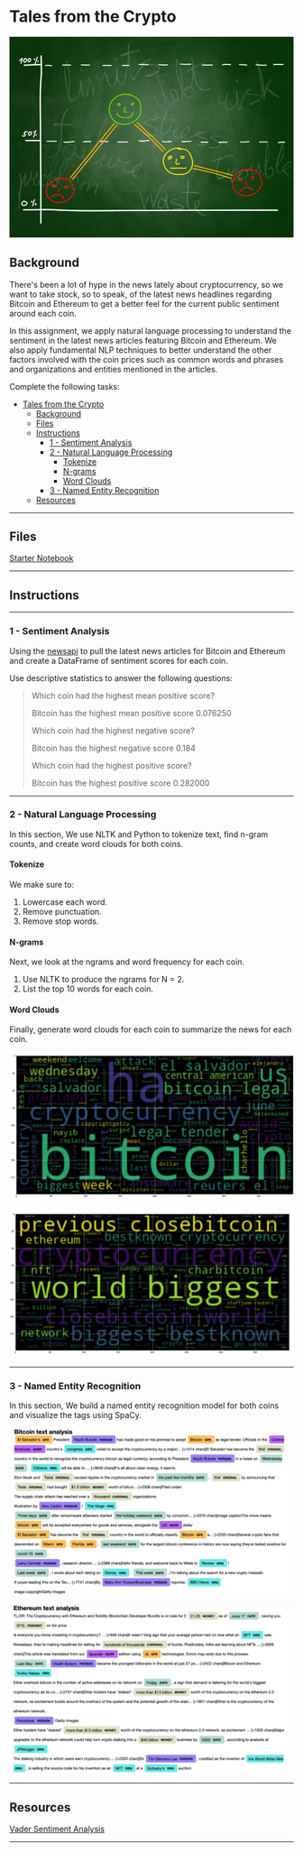 # Tales from the Crypto

![Stock Sentiment](Images/sentimental.jpeg)

## Background

There's been a lot of hype in the news lately about cryptocurrency, so we want to take stock, so to speak, of the latest news headlines regarding Bitcoin and Ethereum to get a better feel for the current public sentiment around each coin.

In this assignment, we apply natural language processing to understand the sentiment in the latest news articles featuring Bitcoin and Ethereum. We also apply fundamental NLP techniques to better understand the other factors involved with the coin prices such as common words and phrases and organizations and entities mentioned in the articles.

Complete the following tasks:

- [Tales from the Crypto](#tales-from-the-crypto)
  - [Background](#background)
  - [Files](#files)
  - [Instructions](#instructions)
    - [1 - Sentiment Analysis](#1---sentiment-analysis)
    - [2 - Natural Language Processing](#2---natural-language-processing)
      - [Tokenize](#tokenize)
      - [N-grams](#n-grams)
      - [Word Clouds](#word-clouds)
    - [3 - Named Entity Recognition](#3---named-entity-recognition)
  - [Resources](#resources)

---

## Files

[Starter Notebook](Notebook/crypto_sentiment.ipynb)

---

## Instructions

----

### 1 - Sentiment Analysis

Using the [newsapi](https://newsapi.org/) to pull the latest news articles for Bitcoin and Ethereum and create a DataFrame of sentiment scores for each coin.

Use descriptive statistics to answer the following questions:

> Which coin had the highest mean positive score?
> 
> Bitcoin has the highest mean positive score 0.076250
> 
> Which coin had the highest negative score?
> 
> Bitcoin has the highest negative  score 0.184
> 
> Which coin had the highest positive score?
> 
> Bitcoin has the highest positive score 0.282000
> 

---

### 2 - Natural Language Processing

In this section, We use NLTK and Python to tokenize text, find n-gram counts, and create word clouds for both coins. 

#### Tokenize

We make sure to:

1. Lowercase each word.
2. Remove punctuation.
3. Remove stop words.

#### N-grams

Next, we look at the ngrams and word frequency for each coin.

1. Use NLTK to produce the ngrams for N = 2.
2. List the top 10 words for each coin.

#### Word Clouds

Finally, generate word clouds for each coin to summarize the news for each coin.

![btc-word-cloud.png](Images/btc-word-cloud.png)

![eth-word-cloud.png](Images/eth-word-cloud.png)

---

### 3 - Named Entity Recognition

In this section, We build a named entity recognition model for both coins and visualize the tags using SpaCy.

![btc-ner.png](Images/btc-ner.png)

![eth-ner.png](Images/eth-ner.png)

---

## Resources

[Vader Sentiment Analysis](http://www.nltk.org/howto/sentiment.html)

---
